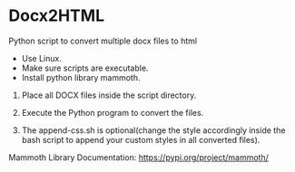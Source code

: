 # Docx2HTML
Python script to convert multiple docx files to html

- Use Linux.
- Make sure scripts are executable.
- Install python library mammoth.

1. Place all DOCX files inside the script directory.

2. Execute the Python program to convert the files.

3. The append-css.sh is optional(change the style accordingly inside the bash script to append your custom styles in all converted files).

Mammoth Library Documentation:
https://pypi.org/project/mammoth/

